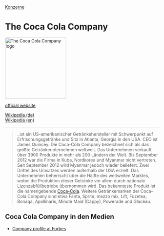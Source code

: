 [Konzerne](../konzerne.html)   

# The Coca Cola Company

<img src="https://upload.wikimedia.org/wikipedia/commons/5/5e/The_Coca-Cola_Company_logo.svg" height="200" alt="The Coca Cola Company logo">

<a target="_blank" href="http://www.coca-colacompany.com">official website</a>   

<a target="_blank" href="https://de.wikipedia.org/wiki/The_Coca-Cola_Company">Wikipedia (de)</a>   
<a target="_blank" href="https://en.wikipedia.org/wiki/The_Coca-Cola_Company">Wikipedia (en)</a>   

---

> ..ist ein US-amerikanischer Getränkehersteller mit Schwerpunkt auf Erfrischungsgetränke und Sitz in Atlanta, Georgia in den USA. CEO ist James Quincey.
Die Coca-Cola Company bezeichnet sich als das größte Getränkeunternehmen weltweit. Das Unternehmen verkauft über 3900 Produkte in mehr als 200 Ländern der Welt. Bis September 2012 war die Firma in Kuba, Nordkorea und Myanmar nicht vertreten. Seit September 2012 wird Myanmar jedoch wieder beliefert.
Zwei Drittel des Umsatzes werden außerhalb der USA erzielt. Das Unternehmen beherrscht über die Hälfte des weltweiten Marktes, wobei die Produktion dieser Getränke vor allem durch nationale Lizenzabfüllbetriebe übernommen wird.
Das bekannteste Produkt ist die namengebende [Coca-Cola](../marken/coca-cola.html). Weitere Getränkemarken der Coca-Cola Company sind etwa Fanta, Sprite, mezzo mix, Lift, Fuzetea, Bonaqa, Apollinaris, Minute Maid (Cappy), Powerade und Glacéau.


## Coca Cola Company in den Medien

* <a target="_blank" href="https://www.forbes.com/companies/coca-cola/#2d0c0846438c">Company profile at Forbes</a>
